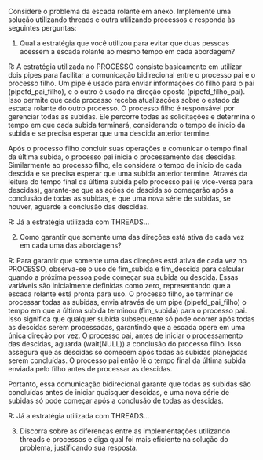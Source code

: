 Considere o problema da escada rolante em anexo. Implemente uma solução utilizando threads e outra utilizando processos e responda às seguintes perguntas:

1. Qual a estratégia que você utilizou para evitar que duas pessoas acessem a escada rolante ao mesmo tempo em cada abordagem?

  R: A estratégia utilizada no PROCESSO consiste basicamente em  utilizar dois pipes para facilitar a comunicação bidirecional entre o processo pai e o processo filho. Um pipe é usado para enviar informações do filho para o pai (pipefd_pai_filho), e o outro é usado na direção oposta (pipefd_filho_pai). Isso permite que cada processo receba atualizações sobre o estado da escada rolante do outro processo. O processo filho é responsável por gerenciar todas as subidas. Ele percorre todas as solicitações e determina o tempo em que cada subida terminará, considerando o tempo de início da subida e se precisa esperar que uma descida anterior termine.
  
   Após o processo filho concluir suas operações e comunicar o tempo final da última subida, o processo pai inicia o processamento das descidas. Similarmente ao processo filho, ele considera o tempo de início de cada descida e se precisa esperar que uma subida anterior termine. Através da leitura do tempo final da última subida pelo processo pai (e vice-versa para descidas), garante-se que as ações de descida só começarão após a conclusão de todas as subidas, e que uma nova série de subidas, se houver, aguarde a conclusão das descidas.

   R: Já a estratégia utilizada com THREADS...

2. Como garantir que somente uma das direções está ativa de cada vez em cada uma das abordagens?

  R: Para garantir que somente uma das direções está ativa de cada vez no PROCESSO, observa-se o uso de fim_subida e fim_descida para calcular quando a próxima pessoa pode começar sua subida ou descida. Essas variáveis são inicialmente definidas como zero, representando que a escada rolante está pronta para uso. O processo filho, ao terminar de processar todas as subidas, envia através de um pipe (pipefd_pai_filho) o tempo em que a última subida terminou (fim_subida) para o processo pai. Isso significa que qualquer subida subsequente só pode ocorrer após todas as descidas serem processadas, garantindo que a escada opere em uma única direção por vez. O processo pai, antes de iniciar o processamento das descidas, aguarda (wait(NULL)) a conclusão do processo filho. Isso assegura que as descidas só comecem após todas as subidas planejadas serem concluídas. O processo pai então lê o tempo final da última subida enviada pelo filho antes de processar as descidas.
  
  Portanto, essa comunicação bidirecional garante que todas as subidas são concluídas antes de iniciar quaisquer descidas, e uma nova série de subidas só pode começar após a conclusão de todas as descidas.

   R: Já a estratégia utilizada com THREADS...

3. Discorra sobre as diferenças entre as implementações utilizando threads e processos e diga qual foi mais eficiente na solução do problema, justificando sua resposta.

